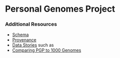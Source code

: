 <!-- R Markdown Documentation, DO NOT EDIT THE PLAIN MARKDOWN VERSION OF THIS FILE -->

<!-- Copyright 2014 Google Inc. All rights reserved. -->

<!-- Licensed under the Apache License, Version 2.0 (the "License"); -->
<!-- you may not use this file except in compliance with the License. -->
<!-- You may obtain a copy of the License at -->

<!--     http://www.apache.org/licenses/LICENSE-2.0 -->

<!-- Unless required by applicable law or agreed to in writing, software -->
<!-- distributed under the License is distributed on an "AS IS" BASIS, -->
<!-- WITHOUT WARRANTIES OR CONDITIONS OF ANY KIND, either express or implied. -->
<!-- See the License for the specific language governing permissions and -->
<!-- limitations under the License. -->

Personal Genomes Project
=================

### Additional Resources
* [Schema](https://bigquery.cloud.google.com/table/google.com:biggene:pgp.variants?pli=1)
* [Provenance](./provenance)
* [Data Stories](./data-stories) such as
 * [Comparing PGP to 1000 Genomes](./data-stories/comparing-pgp-to-1000genomes)
